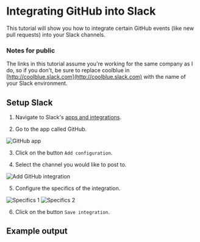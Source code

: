 # Integrating GitHub into Slack

This tutorial will show you how to integrate certain GitHub events (like new pull requests) into your Slack channels. 

### Notes for public

The links in this tutorial assume you're working for the same company as I do, so if you don't, be sure to replace coolblue in [http://coolblue.slack.com](http://coolblue.slack.com) with the name of your Slack environment.

## Setup Slack

1) Navigate to Slack's [apps and integrations](https://coolblue.slack.com/apps/manage). 

2) Go to the app called GitHub.

![GitHub app](http://i.imgur.com/lTPoIDD.png)

3) Click on the button `Add configuration`.

4) Select the channel you would like to post to.

![Add GitHub integration](http://i.imgur.com/le2KG1R.png)

5) Configure the specifics of the integration.

![Specifics 1](http://i.imgur.com/n9w3ZtI.png)
![Specifics 2](http://i.imgur.com/8tE9Xbx.png)

6) Click on the button `Save integration`.

## Example output

